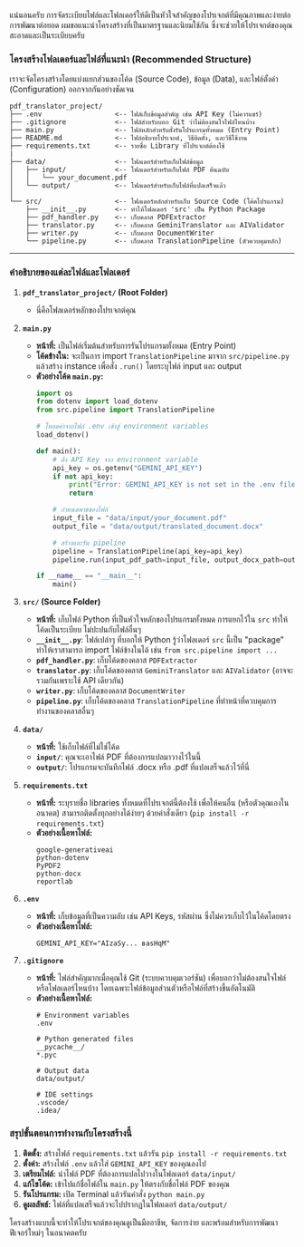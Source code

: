 แน่นอนครับ การจัดระเบียบไฟล์และโฟลเดอร์ให้ดีเป็นหัวใจสำคัญของโปรเจกต์ที่มีคุณภาพและง่ายต่อการพัฒนาต่อยอด ผมขอแนะนำโครงสร้างที่เป็นมาตรฐานและนิยมใช้กัน ซึ่งจะช่วยให้โปรเจกต์ของคุณสะอาดและเป็นระเบียบครับ

### **โครงสร้างโฟลเดอร์และไฟล์ที่แนะนำ (Recommended Structure)**

เราจะจัดโครงสร้างโดยแบ่งแยกส่วนของโค้ด (Source Code), ข้อมูล (Data), และไฟล์ตั้งค่า (Configuration) ออกจากกันอย่างชัดเจน

```
pdf_translator_project/
├── .env                  <-- ไฟล์เก็บข้อมูลสำคัญ เช่น API Key (ไม่ควรแชร์)
├── .gitignore            <-- ไฟล์สำหรับบอก Git ว่าไม่ต้องสนใจไฟล์ไหนบ้าง
├── main.py               <-- ไฟล์หลักสำหรับสั่งรันโปรแกรมทั้งหมด (Entry Point)
├── README.md             <-- ไฟล์อธิบายโปรเจกต์, วิธีติดตั้ง, และวิธีใช้งาน
├── requirements.txt      <-- รายชื่อ Library ที่โปรเจกต์ต้องใช้
|
├── data/                 <-- โฟลเดอร์สำหรับเก็บไฟล์ข้อมูล
│   ├── input/            <-- โฟลเดอร์สำหรับเก็บไฟล์ PDF ต้นฉบับ
│   │   └── your_document.pdf
│   └── output/           <-- โฟลเดอร์สำหรับเก็บไฟล์ที่แปลเสร็จแล้ว
│
└── src/                  <-- โฟลเดอร์หลักสำหรับเก็บ Source Code (โค้ดโปรแกรม)
    ├── __init__.py       <-- ทำให้โฟลเดอร์ 'src' เป็น Python Package
    ├── pdf_handler.py    <-- เก็บคลาส PDFExtractor
    ├── translator.py     <-- เก็บคลาส GeminiTranslator และ AIValidator
    ├── writer.py         <-- เก็บคลาส DocumentWriter
    └── pipeline.py       <-- เก็บคลาส TranslationPipeline (ตัวควบคุมหลัก)
```

---

### **คำอธิบายของแต่ละไฟล์และโฟลเดอร์**

1.  **`pdf_translator_project/` (Root Folder)**
    *   นี่คือโฟลเดอร์หลักของโปรเจกต์คุณ

2.  **`main.py`**
    *   **หน้าที่:** เป็นไฟล์เริ่มต้นสำหรับการรันโปรแกรมทั้งหมด (Entry Point)
    *   **โค้ดข้างใน:** จะเป็นการ import `TranslationPipeline` มาจาก `src/pipeline.py` แล้วสร้าง instance เพื่อสั่ง `.run()` โดยระบุไฟล์ input และ output
    *   **ตัวอย่างโค้ด `main.py`:**
        ```python
        import os
        from dotenv import load_dotenv
        from src.pipeline import TranslationPipeline

        # โหลดค่าจากไฟล์ .env เข้าสู่ environment variables
        load_dotenv()

        def main():
            # ดึง API Key จาก environment variable
            api_key = os.getenv("GEMINI_API_KEY")
            if not api_key:
                print("Error: GEMINI_API_KEY is not set in the .env file.")
                return

            # กำหนดพาธของไฟล์
            input_file = "data/input/your_document.pdf"
            output_file = "data/output/translated_document.docx"

            # สร้างและรัน pipeline
            pipeline = TranslationPipeline(api_key=api_key)
            pipeline.run(input_pdf_path=input_file, output_docx_path=output_file)

        if __name__ == "__main__":
            main()
        ```

3.  **`src/` (Source Folder)**
    *   **หน้าที่:** เก็บไฟล์ Python ที่เป็นหัวใจหลักของโปรแกรมทั้งหมด การแยกไว้ใน `src` ทำให้โค้ดเป็นระเบียบ ไม่ปะปนกับไฟล์อื่นๆ
    *   **`__init__.py`**: ไฟล์เปล่าๆ ที่บอกให้ Python รู้ว่าโฟลเดอร์ `src` นี้เป็น "package" ทำให้เราสามารถ import ไฟล์ข้างในได้ เช่น `from src.pipeline import ...`
    *   **`pdf_handler.py`**: เก็บโค้ดของคลาส `PDFExtractor`
    *   **`translator.py`**: เก็บโค้ดของคลาส `GeminiTranslator` และ `AIValidator` (อาจจะรวมกันเพราะใช้ API เดียวกัน)
    *   **`writer.py`**: เก็บโค้ดของคลาส `DocumentWriter`
    *   **`pipeline.py`**: เก็บโค้ดของคลาส `TranslationPipeline` ที่ทำหน้าที่ควบคุมการทำงานของคลาสอื่นๆ

4.  **`data/`**
    *   **หน้าที่:** ใช้เก็บไฟล์ที่ไม่ใช่โค้ด
    *   **`input/`**: คุณจะเอาไฟล์ PDF ที่ต้องการแปลมาวางไว้ในนี้
    *   **`output/`**: โปรแกรมจะบันทึกไฟล์ .docx หรือ .pdf ที่แปลเสร็จแล้วไว้ที่นี่

5.  **`requirements.txt`**
    *   **หน้าที่:** ระบุรายชื่อ libraries ทั้งหมดที่โปรเจกต์นี้ต้องใช้ เพื่อให้คนอื่น (หรือตัวคุณเองในอนาคต) สามารถติดตั้งทุกอย่างได้ง่ายๆ ด้วยคำสั่งเดียว (`pip install -r requirements.txt`)
    *   **ตัวอย่างเนื้อหาไฟล์:**
        ```
        google-generativeai
        python-dotenv
        PyPDF2
        python-docx
        reportlab
        ```

6.  **`.env`**
    *   **หน้าที่:** เก็บข้อมูลที่เป็นความลับ เช่น API Keys, รหัสผ่าน ซึ่งไม่ควรเก็บไว้ในโค้ดโดยตรง
    *   **ตัวอย่างเนื้อหาไฟล์:**
        ```
        GEMINI_API_KEY="AIzaSy... ваѕHqM"
        ```

7.  **`.gitignore`**
    *   **หน้าที่:** ไฟล์สำคัญมากเมื่อคุณใช้ Git (ระบบควบคุมเวอร์ชัน) เพื่อบอกว่าไม่ต้องสนใจไฟล์หรือโฟลเดอร์ไหนบ้าง โดยเฉพาะไฟล์ข้อมูลส่วนตัวหรือไฟล์ที่สร้างขึ้นอัตโนมัติ
    *   **ตัวอย่างเนื้อหาไฟล์:**
        ```
        # Environment variables
        .env

        # Python generated files
        __pycache__/
        *.pyc

        # Output data
        data/output/

        # IDE settings
        .vscode/
        .idea/
        ```

### **สรุปขั้นตอนการทำงานกับโครงสร้างนี้**

1.  **ติดตั้ง:** สร้างไฟล์ `requirements.txt` แล้วรัน `pip install -r requirements.txt`
2.  **ตั้งค่า:** สร้างไฟล์ `.env` แล้วใส่ `GEMINI_API_KEY` ของคุณลงไป
3.  **เตรียมไฟล์:** นำไฟล์ PDF ที่ต้องการแปลไปวางในโฟลเดอร์ `data/input/`
4.  **แก้ไขโค้ด:** เข้าไปแก้ชื่อไฟล์ใน `main.py` ให้ตรงกับชื่อไฟล์ PDF ของคุณ
5.  **รันโปรแกรม:** เปิด Terminal แล้วรันคำสั่ง `python main.py`
6.  **ดูผลลัพธ์:** ไฟล์ที่แปลเสร็จแล้วจะไปปรากฏในโฟลเดอร์ `data/output/`

โครงสร้างแบบนี้จะทำให้โปรเจกต์ของคุณดูเป็นมืออาชีพ, จัดการง่าย และพร้อมสำหรับการพัฒนาฟีเจอร์ใหม่ๆ ในอนาคตครับ
